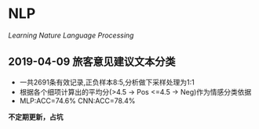 # NLP
*Learning Nature Language Processing*
## 2019-04-09 旅客意见建议文本分类
- 一共2691条有效记录,正负样本8:5,分析做下采样处理为1:1
- 根据各个细项计算出的平均分(>4.5 -> Pos  <=4.5 -> Neg)作为情感分类依据
- MLP:ACC=74.6% CNN:ACC=78.4%


**不定期更新，占坑**

